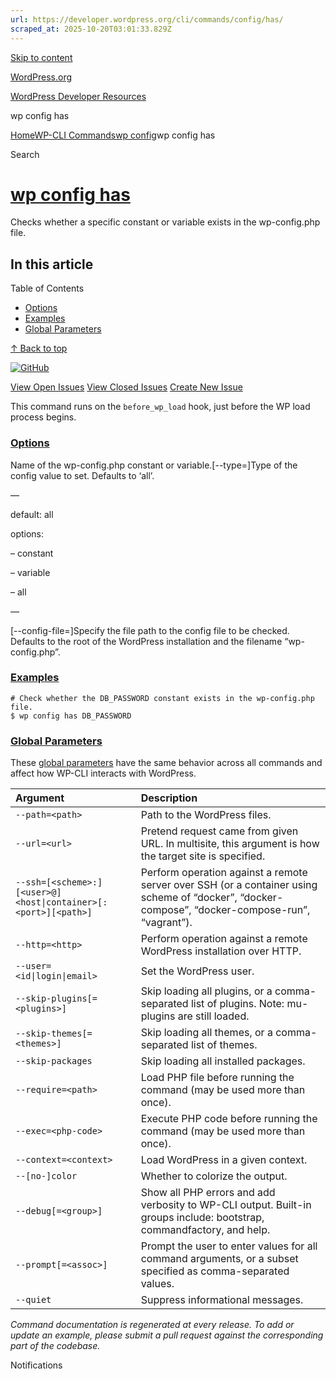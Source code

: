 ```yaml
---
url: https://developer.wordpress.org/cli/commands/config/has/
scraped_at: 2025-10-20T03:01:33.829Z
---
```


[Skip to content](https://developer.wordpress.org/cli/commands/config/has/#wp--skip-link--target)

[WordPress.org](https://wordpress.org/)

[WordPress Developer Resources](https://developer.wordpress.org/)

wp config has


[Home](https://developer.wordpress.org/)[WP-CLI Commands](https://developer.wordpress.org/cli/commands/)[wp config](https://developer.wordpress.org/cli/commands/config/)wp config has

Search

# [wp config has](https://developer.wordpress.org/cli/commands/config/has/)

Checks whether a specific constant or variable exists in the wp-config.php file.

## In this article

Table of Contents

- [Options](https://developer.wordpress.org/cli/commands/config/has/#options)
- [Examples](https://developer.wordpress.org/cli/commands/config/has/#examples)
- [Global Parameters](https://developer.wordpress.org/cli/commands/config/has/#global-parameters)

[↑ Back to top](https://developer.wordpress.org/cli/commands/config/has/#wp--skip-link--target)

[![GitHub](https://make.wordpress.org/cli/wp-content/plugins/wporg-cli/assets/images/github-mark.svg)](https://github.com/wp-cli/config-command)

[View Open Issues](https://github.com/login?return_to=%2Fissues%3Fq%3Dlabel%3Acommand%3Aconfig-has+sort%3Aupdated-desc+org%3Awp-cli+is%3Aopen) [View Closed Issues](https://github.com/login?return_to=%2Fissues%3Fq%3Dlabel%3Acommand%3Aconfig-has+sort%3Aupdated-desc+org%3Awp-cli+is%3Aclosed) [Create New Issue](https://github.com/wp-cli/config-command/issues/new)

This command runs on the `before_wp_load` hook, just before the WP load process begins.

### [Options](https://developer.wordpress.org/cli/commands/config/has/\#options)

<name>Name of the wp-config.php constant or variable.\[--type=<type>\]Type of the config value to set. Defaults to ‘all’.

—

default: all

options:

– constant

– variable

– all

—

\[--config-file=<path>\]Specify the file path to the config file to be checked. Defaults to the root of the WordPress installation and the filename “wp-config.php”.

### [Examples](https://developer.wordpress.org/cli/commands/config/has/\#examples)

```
# Check whether the DB_PASSWORD constant exists in the wp-config.php file.
$ wp config has DB_PASSWORD

```

### [Global Parameters](https://developer.wordpress.org/cli/commands/config/has/\#global-parameters)

These [global parameters](https://make.wordpress.org/cli/handbook/config/) have the same behavior across all commands and affect how WP-CLI interacts with WordPress.

| **Argument** | **Description** |
| :-- | :-- |
| `--path=<path>` | Path to the WordPress files. |
| `--url=<url>` | Pretend request came from given URL. In multisite, this argument is how the target site is specified. |
| `--ssh=[<scheme>:][<user>@]<host\|container>[:<port>][<path>]` | Perform operation against a remote server over SSH (or a container using scheme of “docker”, “docker-compose”, “docker-compose-run”, “vagrant”). |
| `--http=<http>` | Perform operation against a remote WordPress installation over HTTP. |
| `--user=<id\|login\|email>` | Set the WordPress user. |
| `--skip-plugins[=<plugins>]` | Skip loading all plugins, or a comma-separated list of plugins. Note: mu-plugins are still loaded. |
| `--skip-themes[=<themes>]` | Skip loading all themes, or a comma-separated list of themes. |
| `--skip-packages` | Skip loading all installed packages. |
| `--require=<path>` | Load PHP file before running the command (may be used more than once). |
| `--exec=<php-code>` | Execute PHP code before running the command (may be used more than once). |
| `--context=<context>` | Load WordPress in a given context. |
| `--[no-]color` | Whether to colorize the output. |
| `--debug[=<group>]` | Show all PHP errors and add verbosity to WP-CLI output. Built-in groups include: bootstrap, commandfactory, and help. |
| `--prompt[=<assoc>]` | Prompt the user to enter values for all command arguments, or a subset specified as comma-separated values. |
| `--quiet` | Suppress informational messages. |

_Command documentation is regenerated at every release. To add or update an example, please submit a pull request against the corresponding part of the codebase._

Notifications